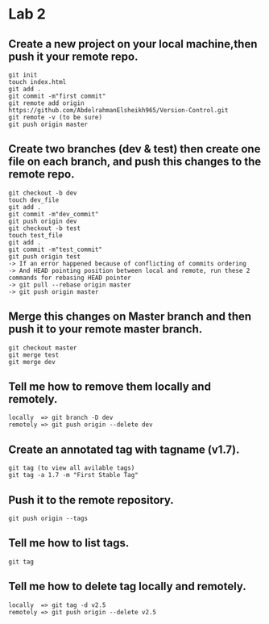 # Lab 2

## Create a new project on your local machine,then push it your remote repo.
	git init
	touch index.html
	git add .
	git commit -m"first commit"
	git remote add origin https://github.com/AbdelrahmanElsheikh965/Version-Control.git
	git remote -v (to be sure)
	git push origin master

## Create two branches (dev & test) then create one file on each branch, and push this changes to the remote repo.
	git checkout -b dev
	touch dev_file
	git add .
	git commit -m"dev_commit"
	git push origin dev
	git checkout -b test
	touch test_file
	git add .
	git commit -m"test_commit"
	git push origin test
	-> If an error happened because of conflicting of commits ordering
	-> And HEAD pointing position between local and remote, run these 2 commands for rebasing HEAD pointer
	-> git pull --rebase origin master
	-> git push origin master
	
## Merge this changes on Master branch and then push it to your remote master branch.
	git checkout master 
	git merge test
	git merge dev

## Tell me how to remove them locally and remotely.
	locally  => git branch -D dev
	remotely => git push origin --delete dev

## Create an annotated tag with tagname (v1.7).
	git tag (to view all avilable tags)
	git tag -a 1.7 -m "First Stable Tag"
## Push it to the remote repository.
	git push origin --tags
	
## Tell me how to list tags.
	git tag
## Tell me how to delete tag locally and remotely.
	locally  => git tag -d v2.5
	remotely => git push origin --delete v2.5
	
	
	
